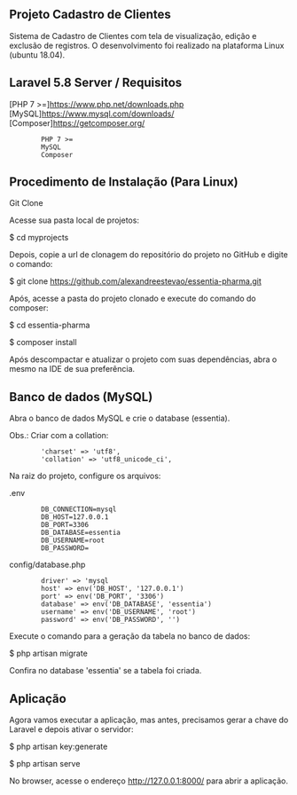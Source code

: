 
## Projeto Cadastro de Clientes

Sistema de Cadastro de Clientes com tela de visualização, edição e exclusão de registros. O desenvolvimento foi realizado na plataforma Linux (ubuntu 18.04).

## Laravel 5.8 Server / Requisitos

 [PHP 7 >=]https://www.php.net/downloads.php
 [MySQL]https://www.mysql.com/downloads/
 [Composer]https://getcomposer.org/

            PHP 7 >=
            MySQL
            Composer

## Procedimento de Instalação (Para Linux)

Git Clone

Acesse sua pasta local de projetos:

$ cd myprojects

Depois, copie a url de clonagem do repositório do projeto no GitHub e digite o comando:

$ git clone https://github.com/alexandreestevao/essentia-pharma.git

Após, acesse a pasta do projeto clonado e execute do comando do composer:

$ cd essentia-pharma

$ composer install

Após descompactar e atualizar o projeto com suas dependências, abra o mesmo na IDE de sua preferência.

## Banco de dados (MySQL)

Abra o banco de dados MySQL e crie o database (essentia).

Obs.: Criar com a collation:

            'charset' => 'utf8',
            'collation' => 'utf8_unicode_ci',

Na raiz do projeto, configure os arquivos:

.env

            DB_CONNECTION=mysql
            DB_HOST=127.0.0.1
            DB_PORT=3306
            DB_DATABASE=essentia
            DB_USERNAME=root
            DB_PASSWORD=

config/database.php

            driver' => 'mysql
            host' => env('DB_HOST', '127.0.0.1')
            port' => env('DB_PORT', '3306')
            database' => env('DB_DATABASE', 'essentia')
            username' => env('DB_USERNAME', 'root')
            password' => env('DB_PASSWORD', '')

Execute o comando para a geração da tabela no banco de dados:

$ php artisan migrate

Confira no database 'essentia' se a tabela foi criada.

## Aplicação

Agora vamos executar a aplicação, mas antes, precisamos gerar a chave do Laravel e depois ativar o servidor:

$ php artisan key:generate

$ php artisan serve

No browser, acesse o endereço http://127.0.0.1:8000/ para abrir a aplicação.


